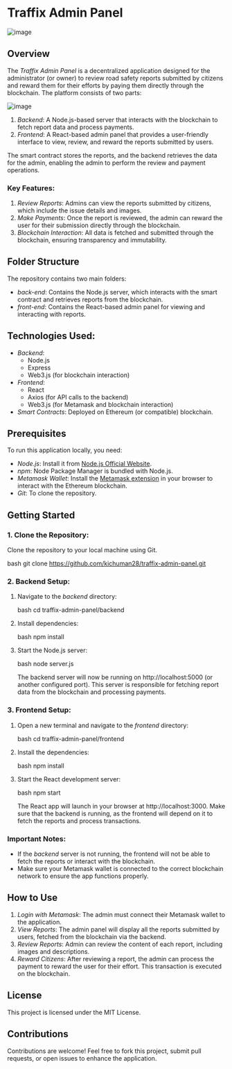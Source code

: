 # Traffix Admin Panel

![image](https://github.com/user-attachments/assets/6c2e44fc-f5b1-4696-aad1-7d48f8f79393)


## Overview
The *Traffix Admin Panel* is a decentralized application designed for the administrator (or owner) to review road safety reports submitted by citizens and reward them for their efforts by paying them directly through the blockchain. The platform consists of two parts:

![image](https://github.com/user-attachments/assets/359f289b-47f1-43e0-8dac-afa69e14ae75)


1. *Backend*: A Node.js-based server that interacts with the blockchain to fetch report data and process payments.
2. *Frontend*: A React-based admin panel that provides a user-friendly interface to view, review, and reward the reports submitted by users.

The smart contract stores the reports, and the backend retrieves the data for the admin, enabling the admin to perform the review and payment operations.

### Key Features:
1. *Review Reports*: Admins can view the reports submitted by citizens, which include the issue details and images.
2. *Make Payments*: Once the report is reviewed, the admin can reward the user for their submission directly through the blockchain.
3. *Blockchain Interaction*: All data is fetched and submitted through the blockchain, ensuring transparency and immutability.

## Folder Structure
The repository contains two main folders:
- *back-end*: Contains the Node.js server, which interacts with the smart contract and retrieves reports from the blockchain.
- *front-end*: Contains the React-based admin panel for viewing and interacting with reports.

## Technologies Used:
- *Backend*: 
  - Node.js
  - Express
  - Web3.js (for blockchain interaction)
- *Frontend*:
  - React
  - Axios (for API calls to the backend)
  - Web3.js (for Metamask and blockchain interaction)
- *Smart Contracts*: Deployed on Ethereum (or compatible) blockchain.

## Prerequisites
To run this application locally, you need:

- *Node.js*: Install it from [Node.js Official Website](https://nodejs.org/).
- *npm*: Node Package Manager is bundled with Node.js.
- *Metamask Wallet*: Install the [Metamask extension](https://metamask.io/) in your browser to interact with the Ethereum blockchain.
- *Git*: To clone the repository.

## Getting Started

### 1. Clone the Repository:
Clone the repository to your local machine using Git.

bash
git clone https://github.com/kichuman28/traffix-admin-panel.git


### 2. Backend Setup:
1. Navigate to the *backend* directory:
   
   bash
   cd traffix-admin-panel/backend
   

2. Install dependencies:
   
   bash
   npm install
   

3. Start the Node.js server:
   
   bash
   node server.js
   

   The backend server will now be running on http://localhost:5000 (or another configured port). This server is responsible for fetching report data from the blockchain and processing payments.

### 3. Frontend Setup:
1. Open a new terminal and navigate to the *frontend* directory:
   
   bash
   cd traffix-admin-panel/frontend
   

2. Install the dependencies:
   
   bash
   npm install
   

3. Start the React development server:
   
   bash
   npm start
   

   The React app will launch in your browser at http://localhost:3000. Make sure that the backend is running, as the frontend will depend on it to fetch the reports and process transactions.

### Important Notes:
- If the *backend* server is not running, the frontend will not be able to fetch the reports or interact with the blockchain.
- Make sure your Metamask wallet is connected to the correct blockchain network to ensure the app functions properly.

## How to Use

1. *Login with Metamask*: The admin must connect their Metamask wallet to the application.
2. *View Reports*: The admin panel will display all the reports submitted by users, fetched from the blockchain via the backend.
3. *Review Reports*: Admin can review the content of each report, including images and descriptions.
4. *Reward Citizens*: After reviewing a report, the admin can process the payment to reward the user for their effort. This transaction is executed on the blockchain.

## License
This project is licensed under the MIT License.

## Contributions
Contributions are welcome! Feel free to fork this project, submit pull requests, or open issues to enhance the application.
